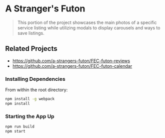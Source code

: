 # A Stranger's Futon

> This portion of the project showcases the main photos of a specific service listing while utilizing modals to display carousels and ways to save listings.

## Related Projects

  - https://github.com/a-strangers-futon/FEC-futon-reviews
  - https://github.com/a-strangers-futon/FEC-futon-calendar



### Installing Dependencies

From within the root directory:

```sh
npm install -g webpack
npm install
```

### Starting the App Up

```sh
npm run build
npm start
```

